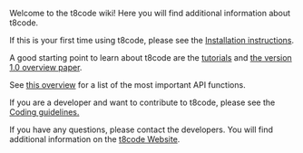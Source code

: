 Welcome to the t8code wiki! Here you will find additional information about t8code.

If this is your first time using t8code, please see the [Installation instructions](https://github.com/holke/t8code/wiki/Installation).

A good starting point to learn about t8code are the [tutorials](https://github.com/holke/t8code/wiki/Tutorial---Overview) and [the version 1.0 overview paper](https://elib.dlr.de/194377/1/t8code_overview_IMR2023.pdf).

See [this overview](https://github.com/DLR-AMR/t8code/wiki/The-most-important-API-functions) for a list of the most important API functions.

If you are a developer and want to contribute to t8code, please see the [Coding guidelines.](https://github.com/holke/t8code/wiki/Coding-Guideline)

If you have any questions, please contact the developers. You will find additional information on the [t8code Website](https://dlr-amr.github.io/t8code/).


